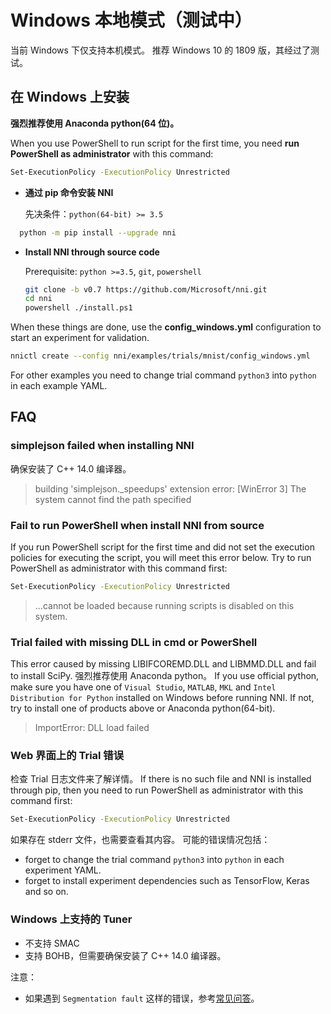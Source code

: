 # Windows 本地模式（测试中）

当前 Windows 下仅支持本机模式。 推荐 Windows 10 的 1809 版，其经过了测试。

## **在 Windows 上安装**

**强烈推荐使用 Anaconda python(64 位)。**

When you use PowerShell to run script for the first time, you need **run PowerShell as administrator** with this command:

```bash
Set-ExecutionPolicy -ExecutionPolicy Unrestricted
```

* **通过 pip 命令安装 NNI**
    
    先决条件：`python(64-bit) >= 3.5`

```bash
  python -m pip install --upgrade nni
  ```

* __Install NNI through source code__

  Prerequisite: `python >=3.5`, `git`, `powershell`

  ```bash
  git clone -b v0.7 https://github.com/Microsoft/nni.git
  cd nni
  powershell ./install.ps1
  ```

When these things are done, use the **config_windows.yml** configuration to start an experiment for validation.

```bash
nnictl create --config nni/examples/trials/mnist/config_windows.yml
```

For other examples you need to change trial command `python3` into `python` in each example YAML.

## **FAQ**

### simplejson failed when installing NNI

确保安装了 C++ 14.0 编译器。

> building 'simplejson._speedups' extension error: [WinError 3] The system cannot find the path specified

### Fail to run PowerShell when install NNI from source

If you run PowerShell script for the first time and did not set the execution policies for executing the script, you will meet this error below. Try to run PowerShell as administrator with this command first:

```bash
Set-ExecutionPolicy -ExecutionPolicy Unrestricted
```

> ...cannot be loaded because running scripts is disabled on this system.

### Trial failed with missing DLL in cmd or PowerShell

This error caused by missing LIBIFCOREMD.DLL and LIBMMD.DLL and fail to install SciPy. 强烈推荐使用 Anaconda python。 If you use official python, make sure you have one of `Visual Studio`, `MATLAB`, `MKL` and `Intel Distribution for Python` installed on Windows before running NNI. If not, try to install one of products above or Anaconda python(64-bit).

> ImportError: DLL load failed

### Web 界面上的 Trial 错误

检查 Trial 日志文件来了解详情。 If there is no such file and NNI is installed through pip, then you need to run PowerShell as administrator with this command first:

```bash
Set-ExecutionPolicy -ExecutionPolicy Unrestricted
```

如果存在 stderr 文件，也需要查看其内容。 可能的错误情况包括：

* forget to change the trial command `python3` into `python` in each experiment YAML.
* forget to install experiment dependencies such as TensorFlow, Keras and so on.

### Windows 上支持的 Tuner

* 不支持 SMAC
* 支持 BOHB，但需要确保安装了 C++ 14.0 编译器。

注意：

* 如果遇到 `Segmentation fault` 这样的错误，参考[常见问答](FAQ.md)。